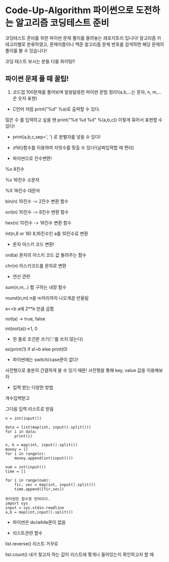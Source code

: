 # Code-Up-Algorithm 파이썬으로 도전하는 알고리즘 코딩테스트 준비

코딩테스트 준비를 위한 파이썬 문제 풀이를 올려놓는 레포지토리 입니다!
알고리즘 카테고리별로 분류하였고, 
문제이름이나 백준 알고리즘 문제 번호를 검색하면 
해당 문제의 풀이를 볼 수 있습니다!


코딩 테스트 보시는 분들 다들 화이팅!!


## 파이썬 문제 풀 때 꿀팁!

1. 코드업 100문제를 풀어보며 알쏭달쏭한 파이썬 문법 정리!(a,b,...는 문자, n, m,...은 숫자 표현)

- C언어 처럼 print("%d" %a)로 출력할 수 있다. 

많은 수 를 입력하고 싶을 땐 print("%d %d %d" %(a,b,c)) 이렇게 묶어서 표현할 수 있다!

- print(a,b,c,sep=', ') 로 분별자를 넣을 수 있다!

- zfill()함수를 이용하여 자릿수를 맞출 수 있다!(날짜입력할 때 편리)

- 파이썬으로 진수변환!


%o 8진수

%x 16진수 소문자

%X 16진수 대문자

bin(n) 10진수 -> 2진수 변환 함수

oct(n) 10진수 -> 8진수 변환 함수

hex(n) 10진수 -> 16진수 변환 함수

int(n,8 or 16) 8,16진수인 a를 10진수로 변환 

- 문자 아스키 코드 변환!


ord(a) 문자의 아스키 코드 값 돌려주는 함수

chr(n) 아스키코드를 문자로 변환

- 연산 관련


sum(n,m,..) 합 구하는 내장 함수

round(n,m) n을 m자리까지 나오게끔 반올림

a<<b a에 2**b 만큼 곱함

not(a) -> true, false

int(not(a))->1, 0


- 한 줄로 조건문 쓰기(':'를 쓰지 않는다)


ex)print(1) if a!=b else print(0)

- 파이썬에는 switch/case문이 없다!


사전형으로 충분히 간결하게 쓸 수 있기 때문! 사전형을 통해 key, value 값을 이용해보자

- 입력 받는 다양한 방법


개수입력받고

그다음 입력 리스트로 받음

```
n = int(input())

data = list(map(int, input().split()))
for i in data:
    print(i)
```
```
n, k = map(int, input().split())
money = []
for i in range(n):
    money.append(int(input()))
```
```
num = int(input())
time = []

for i in range(num):
    fir, sec = map(int, input().split())
    time.append([fir,sec])
```
```
파이썬은 함수형 언어이다.
import sys
input = sys.stdin.readline
a,b = map(int,input().split())
```


- 파이썬은 do/while문이 없음

- 리스트관련 함수


list.reverse() 리스트 거꾸로

list.count() 내가 찾고자 하는 값이 리스트에 몇개나 들어있는지 확인하고자 할 때


